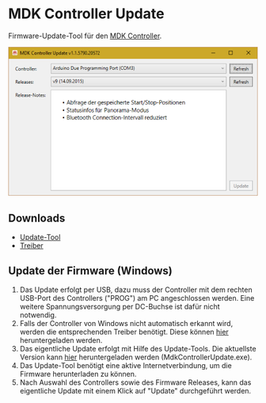 # MDK Controller Update
Firmware-Update-Tool für den [MDK Controller](https://github.com/milindur/MdkController).

![Screenshot des Update-Tools](https://raw.githubusercontent.com/milindur/MdkControllerUpdate/master/images/mdk-controller-update.png)

## Downloads

* [Update-Tool](https://github.com/milindur/MdkControllerUpdate/releases/download/v1.1/MdkControllerUpdate.exe)
* [Treiber](https://github.com/milindur/MdkControllerUpdate/releases/download/v1.1/drivers.zip)

## Update der Firmware (Windows)

1. Das Update erfolgt per USB, dazu muss der Controller mit dem rechten USB-Port des Controllers ("PROG") am PC angeschlossen werden. Eine weitere Spannungsversorgung per DC-Buchse ist dafür nicht notwendig.
2. Falls der Controller von Windows nicht automatisch erkannt wird, werden die entsprechenden Treiber benötigt.
   Diese können [hier](https://github.com/milindur/MdkControllerUpdate/releases/download/v1.1/drivers.zip) heruntergeladen werden.
3. Das eigentliche Update erfolgt mit Hilfe des Update-Tools. Die aktuellste Version kann [hier](https://github.com/milindur/MdkControllerUpdate/releases) heruntergeladen werden (MdkControllerUpdate.exe).
4. Das Update-Tool benötigt eine aktive Internetverbindung, um die Firmware herunterladen zu können.
5. Nach Auswahl des Controllers sowie des Firmware Releases, kann das eigentliche Update mit einem Klick auf "Update" durchgeführt werden.
